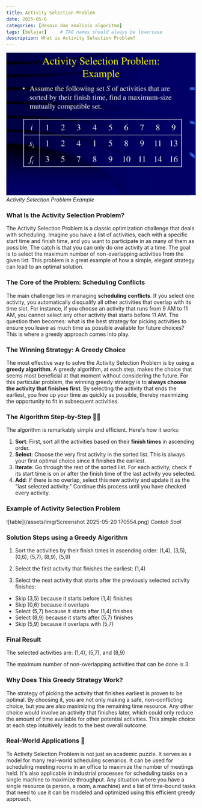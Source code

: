 ```yaml
---
title: Activity Selection Problem
date: 2025-05-6
categories: [desain dan analisis algoritma]
tags: [belajar]     # TAG names should always be lowercase
description: What is Activity Selection Problem?
---
```


![ilustration](/assets/img/activity-selection-problem-example-l.jpg)
_Activity Selection Problem Example_

### What Is the Activity Selection Problem?
The Activity Selection Problem is a classic optimization challenge that deals with scheduling. Imagine you have a 
list of activities, each with a specific start time and finish time, and you want to participate in as many of 
them as possible. The catch is that you can only do one activity at a time. The goal is to select the maximum 
number of non-overlapping activities from the given list. This problem is a great example of how a simple, elegant 
strategy can lead to an optimal solution.


### The Core of the Problem: Scheduling Conflicts

The main challenge lies in managing **scheduling conflicts**. If you select one activity, you automatically 
disqualify all other activities that overlap with its time slot. For instance, if you choose an activity that runs 
from 9 AM to 11 AM, you cannot select any other activity that starts before 11 AM. The question then becomes: what 
is the best strategy for picking activities to ensure you leave as much time as possible available for future 
choices? This is where a greedy approach comes into play.


### The Winning Strategy: A Greedy Choice
The most effective way to solve the Activity Selection Problem is by using a **greedy algorithm**. A greedy 
algorithm, at each step, makes the choice that seems most beneficial at that moment without considering the 
future. For this particular problem, the winning greedy strategy is to **always choose the activity that finishes first**. By selecting the activity that ends the earliest, you free up your time as quickly as possible, thereby 
maximizing the opportunity to fit in subsequent activities.


### The Algorithm Step-by-Step 🏃‍♀️

The algorithm is remarkably simple and efficient. Here's how it works:
1.  **Sort**: First, sort all the activities based on their **finish times** in ascending order.
2.  **Select**: Choose the very first activity in the sorted list. This is always your first optimal choice since it finishes the earliest.
3.  **Iterate**: Go through the rest of the sorted list. For each activity, check if its start time is on or after the finish time of the last activity you selected.
4.  **Add**: If there is no overlap, select this new activity and update it as the "last selected activity."
Continue this process until you have checked every activity.


### Example of Activity Selection Problem

![table](/assets/img/Screenshot 2025-05-20 170554.png)
_Contoh Soal_

### Solution Steps using a Greedy Algorithm
1. Sort the activities by their finish times in ascending order:
(1,4), (3,5), (0,6), (5,7), (8,9), (5,9)

2. Select the first activity that finishes the earliest: (1,4)

3. Select the next activity that starts after the previously selected activity finishes:
- Skip (3,5) because it starts before (1,4) finishes
- Skip (0,6) because it overlaps
- Select (5,7) because it starts after (1,4) finishes
- Select (8,9) because it starts after (5,7) finishes
- Skip (5,9) because it overlaps with (5,7)

### Final Result
The selected activities are:
(1,4), (5,7), and (8,9)

The maximum number of non-overlapping activities that can be done is 3.

### Why Does This Greedy Strategy Work?
The strategy of picking the activity that finishes earliest is proven to be optimal. By choosing it, you are not 
only making a safe, non-conflicting choice, but you are also maximizing the remaining time resource. Any other 
choice would involve an activity that finishes later, which could only reduce the amount of time available for 
other potential activities. This simple choice at each step intuitively leads to the best overall outcome.


### Real-World Applications 📅

Te Activity Selection Problem is not just an academic puzzle. It serves as a model for many real-world scheduling 
scenarios. It can be used for scheduling meeting rooms in an office to maximize the number of meetings held. It's 
also applicable in industrial processes for scheduling tasks on a single machine to maximize throughput. Any 
situation where you have a single resource (a person, a room, a machine) and a list of time-bound tasks that need 
to use it can be modeled and optimized using this efficient greedy approach.